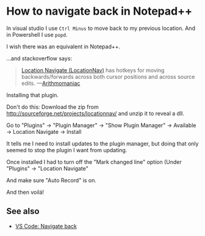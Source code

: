 ﻿# How to navigate back in Notepad++

In visual studio I use `Ctrl Minus` to move back to my previous location. And in Powershell I use `popd`.

I wish there was an equivalent in Notepad++.

...and stackoverflow says:

> [Location Navigate (LocationNav)](http://sourceforge.net/projects/locationnav/) has hotkeys for moving backwards/forwards across both cursor positions and across source edits.
> &mdash;[Arithmomaniac](http://stackoverflow.com/a/17410670)

Installing that plugin.

Don't do this: Download the zip from http://sourceforge.net/projects/locationnav/ and unzip it to reveal a dll.

Go to "Plugins" -> "Plugin Manager" -> "Show Plugin Manager" -> Available -> Location Navigate -> Install

It tells me I need to install updates to the plugin manager, but doing that only seemed to stop the plugin I want from updating.

Once installed I had to turn off the "Mark changed line" option (Under "Plugins" -> "Location Navigate"

And make sure "Auto Record" is on.

And then voil&aacute;!


## See also

- [VS Code: Navigate back](../vs_code/navigate_back.md)